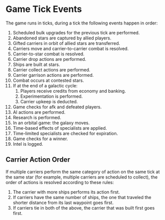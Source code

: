 # Game Tick Events

The game runs in ticks, during a tick the following events happen in order:

1. Scheduled bulk upgrades for the previous tick are performed.
2. Abandoned stars are captured by allied players.
3. Gifted carriers in orbit of allied stars are transferred.
4. Carriers move and carrier-to-carrier combat is resolved.
5. Carrier-to-star combat is resolved.
6. Carrier drop actions are performed.
7. Ships are built at stars.
8. Carrier collect actions are performed.
9. Carrier garrison actions are performed.
10. Combat occurs at contested stars.
11. If at the end of a galactic cycle:
    1. Players receive credits from economy and banking.
    2. Experimentation is performed.
    3. Carrier upkeep is deducted.
12. Game checks for afk and defeated players.
13. AI actions are performed.
14. Research is performed.
15. In an orbital game: the galaxy moves.
16. Time-based effects of specialists are applied.
17. Time-limited specialists are checked for expiration.
18. Game checks for a winner.
19. Intel is logged.

## Carrier Action Order

If multiple carriers perform the same category of action on the same tick at the same star
(for example, multiple carriers are scheduled to collect),
the order of actions is resolved according to these rules:

1. The carrier with more ships performs its action first.
2. If carriers have the same number of ships,
   the one that traveled the shorter distance from its last waypoint goes first.
4. If carriers tie in both of the above, the carrier that was built first goes first.
